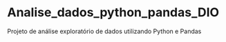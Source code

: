 # Analise_dados_python_pandas_DIO
Projeto de análise exploratório de dados utilizando Python e Pandas
